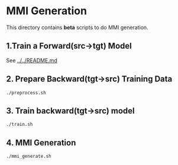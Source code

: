 # MMI Generation
This directory contains **beta** scripts to do MMI generation.

## 1.Train a Forward(src->tgt) Model
See [../../README.md](../../README.md)

## 2. Prepare Backward(tgt->src) Training Data 
`./preprocess.sh`

## 3. Train backward(tgt->src) model 
`./train.sh`

## 4. MMI Generation
`./mmi_generate.sh`
